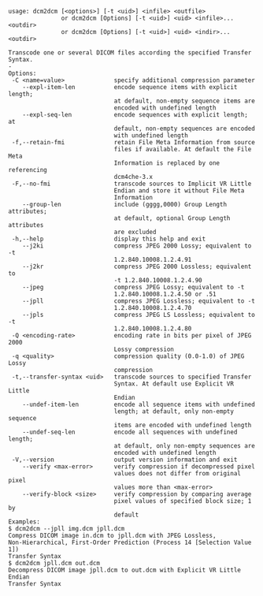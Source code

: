     usage: dcm2dcm [<options>] [-t <uid>] <infile> <outfile>
                   or dcm2dcm [Options] [-t <uid>] <uid> <infile>... <outdir>
                   or dcm2dcm [Options] [-t <uid>] <uid> <indir>... <outdir>
    
    Transcode one or several DICOM files according the specified Transfer
    Syntax.
    -
    Options:
     -C <name=value>              specify additional compression parameter
        --expl-item-len           encode sequence items with explicit length;
                                  at default, non-empty sequence items are
                                  encoded with undefined length
        --expl-seq-len            encode sequences with explicit length; at
                                  default, non-empty sequences are encoded
                                  with undefined length
     -f,--retain-fmi              retain File Meta Information from source
                                  files if available. At default the File Meta
                                  Information is replaced by one referencing
                                  dcm4che-3.x
     -F,--no-fmi                  transcode sources to Implicit VR Little
                                  Endian and store it without File Meta
                                  Information
        --group-len               include (gggg,0000) Group Length attributes;
                                  at default, optional Group Length attributes
                                  are excluded
     -h,--help                    display this help and exit
        --j2ki                    compress JPEG 2000 Lossy; equivalent to -t
                                  1.2.840.10008.1.2.4.91
        --j2kr                    compress JPEG 2000 Lossless; equivalent to
                                  -t 1.2.840.10008.1.2.4.90
        --jpeg                    compress JPEG Lossy; equivalent to -t
                                  1.2.840.10008.1.2.4.50 or .51
        --jpll                    compress JPEG Lossless; equivalent to -t
                                  1.2.840.10008.1.2.4.70
        --jpls                    compress JPEG LS Lossless; equivalent to -t
                                  1.2.840.10008.1.2.4.80
     -Q <encoding-rate>           encoding rate in bits per pixel of JPEG 2000
                                  Lossy compression
     -q <quality>                 compression quality (0.0-1.0) of JPEG Lossy
                                  compression
     -t,--transfer-syntax <uid>   transcode sources to specified Transfer
                                  Syntax. At default use Explicit VR Little
                                  Endian
        --undef-item-len          encode all sequence items with undefined
                                  length; at default, only non-empty sequence
                                  items are encoded with undefined length
        --undef-seq-len           encode all sequences with undefined length;
                                  at default, only non-empty sequences are
                                  encoded with undefined length
     -V,--version                 output version information and exit
        --verify <max-error>      verify compression if decompressed pixel
                                  values does not differ from original pixel
                                  values more than <max-error>
        --verify-block <size>     verify compression by comparing average
                                  pixel values of specified block size; 1 by
                                  default
    Examples:
    $ dcm2dcm --jpll img.dcm jpll.dcm
    Compress DICOM image in.dcm to jpll.dcm with JPEG Lossless,
    Non-Hierarchical, First-Order Prediction (Process 14 [Selection Value 1])
    Transfer Syntax
    $ dcm2dcm jpll.dcm out.dcm
    Decompress DICOM image jpll.dcm to out.dcm with Explicit VR Little Endian
    Transfer Syntax
